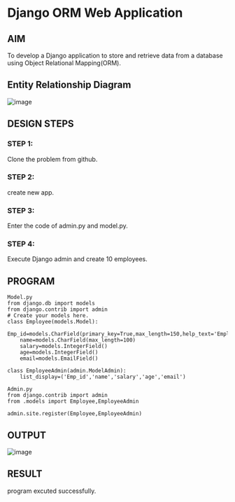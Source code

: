 # Django ORM Web Application

## AIM
To develop a Django application to store and retrieve data from a database using Object Relational Mapping(ORM).

## Entity Relationship Diagram

![image](https://user-images.githubusercontent.com/119400845/211877446-d2f208fa-2942-496f-875f-f3fe24a4a959.png)


## DESIGN STEPS

### STEP 1:
Clone the problem from github.
### STEP 2:
create new app.
### STEP 3:
Enter the code of admin.py and model.py.
### STEP 4:
Execute Django admin and create 10 employees.

## PROGRAM

```
Model.py
from django.db import models
from django.contrib import admin
# Create your models here.
class Employee(models.Model):
    Emp_id=models.CharField(primary_key=True,max_length=150,help_text='Emplopee_id')
    name=models.CharField(max_length=100)
    salary=models.IntegerField()
    age=models.IntegerField()
    email=models.EmailField()

class EmployeeAdmin(admin.ModelAdmin):
    list_display=('Emp_id','name','salary','age','email')
    
Admin.py
from django.contrib import admin
from .models import Employee,EmployeeAdmin

admin.site.register(Employee,EmployeeAdmin)
```

## OUTPUT
![image](https://user-images.githubusercontent.com/119400845/211870247-41b87bd6-9934-4dc1-90cb-d1124b4b987c.png)

## RESULT
program excuted successfully.
